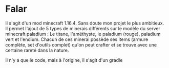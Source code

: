 # Falar
Il s'agit d'un mod minecraft 1.16.4. Sans doute mon projet le plus ambitieux. Il permet l'ajout de 5 types de minerais différents sur le modèle du server minecraft paladium :
Le titane, l'améthyste, le paladium (rouge), paladium vert et l'endium. Chacun de ces minerai possède ses items (armure complète, set d'outils complet) qu'on peut crafter et se trouve avec une certaine rareté dans la nature.

Il n'y a que le code, mais à l'origine, il s'agit d'un gradle
